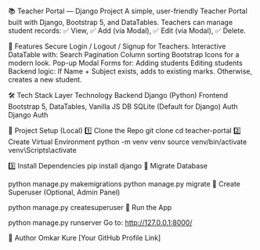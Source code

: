📚 Teacher Portal — Django Project
A simple, user-friendly Teacher Portal built with Django, Bootstrap 5, and DataTables.
Teachers can manage student records:
✅ View, ✅ Add (via Modal), ✅ Edit (via Modal), ✅ Delete.

🚀 Features
Secure Login / Logout / Signup for Teachers.
Interactive DataTable with:
Search
Pagination
Column sorting
Bootstrap Icons for a modern look.
Pop-up Modal Forms for:
Adding students
Editing students
Backend logic:
If Name + Subject exists, adds to existing marks.
Otherwise, creates a new student.

🛠️ Tech Stack
Layer	Technology
Backend	Django (Python)
Frontend	Bootstrap 5, DataTables, Vanilla JS
DB	SQLite (Default for Django)
Auth	Django Auth

📂 Project Setup (Local)
1️⃣ Clone the Repo
git clone 
cd teacher-portal
2️⃣ Create Virtual Environment
python -m venv venv
source venv/bin/activate  
venv\Scripts\activate
    
3️⃣ Install Dependencies
pip install django
🔧 Migrate Database

python manage.py makemigrations
python manage.py migrate
🔑 Create Superuser (Optional, Admin Panel)

python manage.py createsuperuser
🚦 Run the App

python manage.py runserver
Go to: http://127.0.0.1:8000/


🙌 Author
Omkar Kure
[Your GitHub Profile Link]